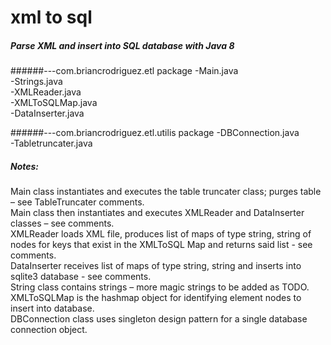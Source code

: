 # xml to sql
##### Parse XML and insert into SQL database with Java 8
######---com.briancrodriguez.etl package
-Main.java <br />
-Strings.java <br />
-XMLReader.java <br />
-XMLToSQLMap.java <br />
-DataInserter.java 

######---com.briancrodriguez.etl.utilis package
-DBConnection.java <br />
-Tabletruncater.java <br />

#####  Notes:
Main class instantiates and executes the table truncater class; purges table – see TableTruncater comments.<br />
Main class then instantiates and executes XMLReader and DataInserter classes – see comments.<br />
XMLReader loads XML file, produces list of maps of type string, string of nodes for keys that exist in the XMLToSQL Map and returns said list - see comments.<br />
DataInserter receives list of maps of type string, string and inserts into sqlite3 database - see comments.<br />
String class contains strings – more magic strings to be added as TODO.<br />
XMLToSQLMap is the hashmap object for identifying element nodes to insert into database.<br />
DBConnection class uses singleton design pattern for a single database connection object.<br />


